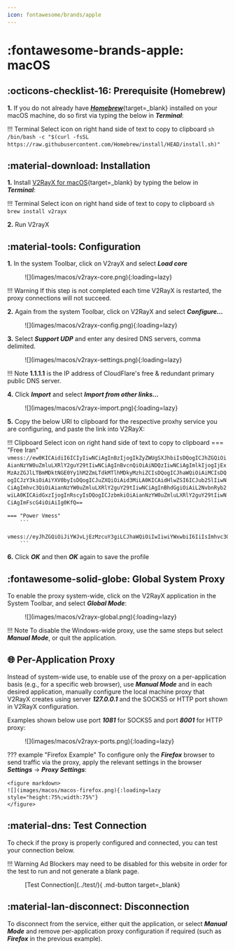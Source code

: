 ```yaml
---
icon: fontawesome/brands/apple
---
```


# :fontawesome-brands-apple: macOS

## :octicons-checklist-16: Prerequisite (Homebrew)
**1.** If you do not already have [***Homebrew***](https://brew.sh){target=_blank} installed on your macOS machine, do so first via typing the below in ***Terminal***:

!!! Terminal
    Select icon on right hand side of text to copy to clipboard
    ``` sh
    /bin/bash -c "$(curl -fsSL https://raw.githubusercontent.com/Homebrew/install/HEAD/install.sh)"
    ```

## :material-download: Installation
**1.** Install [V2RayX for macOS](https://github.com/Cenmrev/V2RayX){target=_blank} by typing the below in ***Terminal***:

!!! Terminal
    Select icon on right hand side of text to copy to clipboard
    ``` sh
    brew install v2rayx
    ```

**2.** Run V2rayX

## :material-tools: Configuration
**1.** In the system Toolbar, click on V2rayX and select ***Load core***

<figure markdown>
![](images/macos/v2rayx-core.png){:loading=lazy}
</figure>

!!! Warning
    If this step is not completed each time V2RayX is restarted, the proxy connections will not succeed.


**2.** Again from the system Toolbar, click on V2RayX and select ***Configure...***

<figure markdown>
![](images/macos/v2rayx-config.png){:loading=lazy}
</figure>

**3.** Select ***Support UDP*** and enter any desired DNS servers, comma delimited.  
<figure markdown>
![](images/macos/v2rayx-settings.png){:loading=lazy}
</figure>

!!! Note
    **1.1.1.1** is the IP address of CloudFlare's free & redundant primary public DNS server.

**4.** Click ***Import*** and select ***Import from other links...***

<figure markdown>
![](images/macos/v2rayx-import.png){:loading=lazy}
</figure>

**5.** Copy the below URI to clipboard for the respective proxhy service you are configuring, and paste the link into V2RayX:
   
!!! Clipboard
    Select icon on right hand side of text to copy to clipboard
    === "Free Iran"
        ```
        vmess://ew0KICAidiI6ICIyIiwNCiAgInBzIjogIkZyZWUgSXJhbiIsDQogICJhZGQiOiAianNzYW0uZmluLXRlY2guY29tIiwNCiAgInBvcnQiOiAiNDQzIiwNCiAgImlkIjogIjExMzAzZGJlLTBmMDktNGE0Yy1hM2ZmLTdkMTlhMDkyMzhiZCIsDQogICJhaWQiOiAiMCIsDQogICJzY3kiOiAiYXV0byIsDQogICJuZXQiOiAid3MiLA0KICAidHlwZSI6ICJub25lIiwNCiAgImhvc3QiOiAianNzYW0uZmluLXRlY2guY29tIiwNCiAgInBhdGgiOiAiL2NvbnRyb2wiLA0KICAidGxzIjogInRscyIsDQogICJzbmkiOiAianNzYW0uZmluLXRlY2guY29tIiwNCiAgImFscG4iOiAiIg0KfQ==
        ```

    === "Power Vmess"
        ```
        vmess://eyJhZGQiOiJiYWJvLjEzMzcuY3giLCJhaWQiOiIwIiwiYWxwbiI6IiIsImhvc3QiOiJiYWJvLjEzMzcuY3giLCJpZCI6ImVjNjFkNzQxLWQ5NWQtNGM2Ni1iMzU2LTBlZDg5NzgzMTllOSIsIm5ldCI6IndzIiwicGF0aCI6Ii9jb250cm9sLyIsInBvcnQiOiI0NDMiLCJwcyI6IlBvd2VyLVZNRVNTIiwic2N5IjoiYXV0byIsInNuaSI6ImJhYm8uMTMzNy5jeCIsInRscyI6InRscyIsInR5cGUiOiIiLCJ2IjoiMiJ9
        ```

**6.** Click ***OK*** and then ***OK*** again to save the profile

## :fontawesome-solid-globe: Global System Proxy

To enable the proxy system-wide, click on the V2RayX application in the System Toolbar, and select ***Global Mode***:

<figure markdown>
![](images/macos/v2rayx-global.png){:loading=lazy}
</figure>

!!! Note
    To disable the Windows-wide proxy, use the same steps but select ***Manual Mode***, or quit the application.

## :globe_with_meridians: Per-Application Proxy
Instead of system-wide use, to enable use of the proxy on a per-application basis (e.g., for a specific web browser), use ***Manual Mode*** and in each desired application, manually configure the local machine proxy that V2RayX creates using server ***127.0.0.1*** and the SOCKS5 or HTTP port shown in V2RayX configuration.

Examples shown below use port ***1081*** for SOCKS5 and port ***8001*** for HTTP proxy:

<figure markdown>
![](images/macos/v2rayx-ports.png){:loading=lazy}
</figure>

??? example "Firefox Example"
    To configure only the ***Firefox*** browser to send traffic via the proxy, apply the relevant settings in the browser ***Settings*** -> ***Proxy Settings***:

    <figure markdown>
    ![](images/macos/macos-firefox.png){:loading=lazy style="height:75%;width:75%"}
    </figure>

## :material-dns: Test Connection

To check if the proxy is properly configured and connected, you can test your connection below.

!!! Warning
    Ad Blockers may need to be disabled for this website in order for the test to run and not generate a blank page.

<figure markdown>
[Test Connection](../test/){ .md-button target=_blank}
</figure>

## :material-lan-disconnect: Disconnection

To disconnect from the service, either quit the application, or select ***Manual Mode*** and remove per-application proxy configuration if required (such as ***Firefox*** in the previous example).
